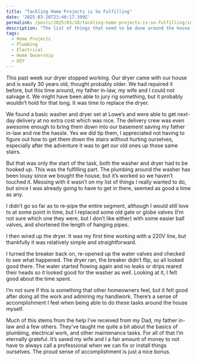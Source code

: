 ```yaml
---
title: "Tackling Home Projects is So Fulfilling"
date: '2025-03-28T23:40:17.399Z'
permalink: /posts/2025/03/28/tackling-home-projects-is-so-fulfilling/index.html
description: "The list of things that need to be done around the house never seems to end, but when a job is done, it can be so fulfilling."
tags:
  - Home Projects
  - Plumbing
  - Electrical
  - Home Ownership
  - DIY
---
```

This past week our dryer stopped working. Our dryer came with our house and is easily 30 years old, thought probably older. We had repaired it before, but this time around, my father in-law, my wife and I could not salvage it. We might have been able to jury rig something, but it probably wouldn’t hold for that long. It was time to replace the dryer.
<!-- excerpt -->

We found a basic washer and dryer set at Lowe’s and were able to get next-day delivery at no extra cost which was nice. The delivery crew was even awesome enough to bring them down into our basement saving my father in-law and me the hassle. Yes we did tip them, I appreciated not having to figure out how to get them down the stairs without hurting ourselves, especially after the adventure it was to get our old ones up those same stairs.

But that was only the start of the task, both the washer and dryer had to be hooked up. This was the fulfilling part. The plumbing around the washer has been lousy since we bought the house, but it’s worked so we haven’t touched it. Messing with it wasn’t on my list of things I really wanted to do, but since I was already going to have to get in there, seemed as good a time as any.

I didn’t go so far as to re-pipe the entire segment, although I would still love to at some point in time, but I replaced some old gate or globe valves (I’m not sure which one they were, but I don’t like either) with some easier ball valves, and shortened the length of hanging pipes.

I then wired up the dryer. It was my first time working with a 220V line, but thankfully it was relatively simple and straightforward.

I turned the breaker back on, re-opened up the water valves and checked to see what happened. The dryer ran, the breaker didn’t flip, so all looked good there. The water started flowing again and no leaks or drips reared their heads so it looked good for the washer as well. Looking at it, I felt good about the time spent.

I’m not sure if this is something that other homeowners feel, but it felt good after doing all the work and admiring my handiwork. There’s a sense of accomplishment I feel when being able to do these tasks around the house myself. 

Much of this stems from the help I’ve received from my Dad, my father in-law and a few others. They’ve taught me quite a bit about the basics of plumbing, electrical work, and other maintenance tasks. For all of that I’m eternally grateful. It’s saved my wife and I a fair amount of money to not have to always call a professional when we can fix or install things ourselves. The proud sense of accomplishment is just a nice bonus.